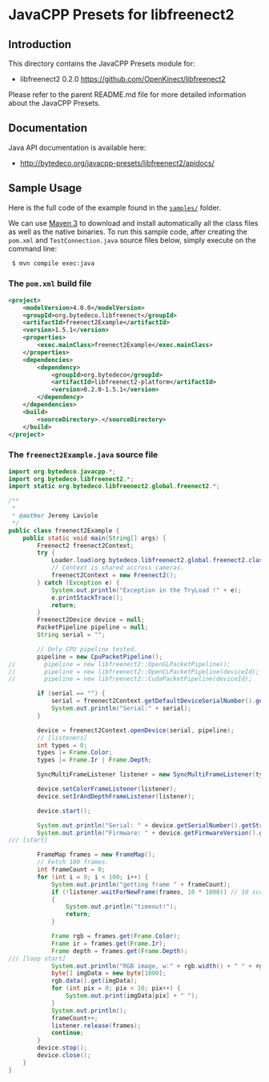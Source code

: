 JavaCPP Presets for libfreenect2
================================

Introduction
------------
This directory contains the JavaCPP Presets module for:

 * libfreenect2 0.2.0  https://github.com/OpenKinect/libfreenect2

Please refer to the parent README.md file for more detailed information about the JavaCPP Presets.


Documentation
-------------
Java API documentation is available here:

 * http://bytedeco.org/javacpp-presets/libfreenect2/apidocs/


Sample Usage
------------
Here is the full code of the example found in the [`samples/`](samples/) folder.

We can use [Maven 3](http://maven.apache.org/) to download and install automatically all the class files as well as the native binaries. To run this sample code, after creating the `pom.xml` and `TestConnection.java` source files below, simply execute on the command line:
```bash
 $ mvn compile exec:java
```

### The `pom.xml` build file
```xml
<project>
    <modelVersion>4.0.0</modelVersion>
    <groupId>org.bytedeco.libfreenect</groupId>
    <artifactId>freenect2Example</artifactId>
    <version>1.5.1</version>
    <properties>
        <exec.mainClass>freenect2Example</exec.mainClass>
    </properties>
    <dependencies>
        <dependency>
            <groupId>org.bytedeco</groupId>
            <artifactId>libfreenect2-platform</artifactId>
            <version>0.2.0-1.5.1</version>
        </dependency>
    </dependencies>
    <build>
        <sourceDirectory>.</sourceDirectory>
    </build>
</project>
```

### The `freenect2Example.java` source file
```java
import org.bytedeco.javacpp.*;
import org.bytedeco.libfreenect2.*;
import static org.bytedeco.libfreenect2.global.freenect2.*;

/**
 *
 * @author Jeremy Laviole
 */
public class freenect2Example {
    public static void main(String[] args) {
        Freenect2 freenect2Context;
        try {
            Loader.load(org.bytedeco.libfreenect2.global.freenect2.class);
            // Context is shared accross cameras.
            freenect2Context = new Freenect2();
        } catch (Exception e) {
            System.out.println("Exception in the TryLoad !" + e);
            e.printStackTrace();
            return;
        }
        Freenect2Device device = null;
        PacketPipeline pipeline = null;
        String serial = "";

        // Only CPU pipeline tested.
        pipeline = new CpuPacketPipeline();
//        pipeline = new libfreenect2::OpenGLPacketPipeline();
//        pipeline = new libfreenect2::OpenCLPacketPipeline(deviceId);
//        pipeline = new libfreenect2::CudaPacketPipeline(deviceId);

        if (serial == "") {
            serial = freenect2Context.getDefaultDeviceSerialNumber().getString();
            System.out.println("Serial:" + serial);
        }

        device = freenect2Context.openDevice(serial, pipeline);
        // [listeners]
        int types = 0;
        types |= Frame.Color;
        types |= Frame.Ir | Frame.Depth;

        SyncMultiFrameListener listener = new SyncMultiFrameListener(types);

        device.setColorFrameListener(listener);
        device.setIrAndDepthFrameListener(listener);

        device.start();

        System.out.println("Serial: " + device.getSerialNumber().getString());
        System.out.println("Firmware: " + device.getFirmwareVersion().getString());
/// [start]

        FrameMap frames = new FrameMap();
        // Fetch 100 frames.
        int frameCount = 0;
        for (int i = 0; i < 100; i++) {
            System.out.println("getting frame " + frameCount);
            if (!listener.waitForNewFrame(frames, 10 * 1000)) // 10 sconds
            {
                System.out.println("timeout!");
                return;
            }

            Frame rgb = frames.get(Frame.Color);
            Frame ir = frames.get(Frame.Ir);
            Frame depth = frames.get(Frame.Depth);
/// [loop start]
            System.out.println("RGB image, w:" + rgb.width() + " " + rgb.height());
            byte[] imgData = new byte[1000];
            rgb.data().get(imgData);
            for (int pix = 0; pix < 10; pix++) {
                System.out.print(imgData[pix] + " ");
            }
            System.out.println();
            frameCount++;
            listener.release(frames);
            continue;
        }
        device.stop();
        device.close();
    }
}
```
